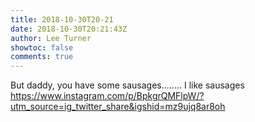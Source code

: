 ```yaml
---
title: 2018-10-30T20-21
date: 2018-10-30T20:21:43Z
author: Lee Turner
showtoc: false
comments: true
---
```


But daddy, you have some sausages........ I like sausages https://www.instagram.com/p/BpkgrQMFlpW/?utm_source=ig_twitter_share&igshid=mz9ujq8ar8oh


